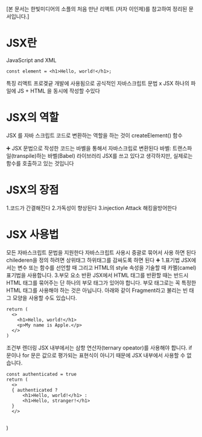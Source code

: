 [본 문서는 한빛미디어의 소플의 처음 만난 리액트 (저자 이인제)를 참고하여 정리된 문서입니다.]

# JSX란
JavaScript and XML 
```
const element = <h1>Hello, world!</h1>;
```
특징
리액트 프로겢긑 개발에 사용됨으로 공식적인 자바스크립트 문법 x
JSX 하나의 파일에 JS + HTML 을 동시에 작성할 수있다

# JSX의 역할
JSX 를 자바 스크립트 코드로 변환하는 역할을 하는 것이 
createElement() 함수

➕
JSX 문법으로 작성한 코드는 바벨을 통해서 자바스크립로 변환된다
바벨: 트랜스파일(transpile)하는 바벨(Babel) 라이브러리
JSX를 쓰고 있다고 생각하지만, 실제로는 함수를 호출하고 있는 것입니다
# JSX의 장점
1.코드가 간결해진다
2.가독성이 향상된다
3.injection Attack 해킹을방어한다
# JSX 사용법 
모든 자바스크립트 문법을 지원한다
자바스크립트 사용시 중괄로 묶어서 사용 하면 된다
chilederen을 정의 하려면 상위태그 하위태그를 감싸도록 하면 된다
➕
1.표기법
JSX에서는 변수 또는 함수를 선언할 때 그리고 HTML의 style 속성을 기술할 때 카멜(camel) 표기법을 사용합니다. 
3.부모 요소 반환
JSX에서 HTML 태그를 반환할 때는 반드시 HTML 태그를 묶어주는 단 하나의 부모 태그가 있어야 합니다.
부모 태그로는 꼭 특정한 HTML 태그를 사용해야 하는 것은 아닙니다. 아래와 같이 Fragment라고 불리는 빈 태그 모양을 사용할 수도 있습니다.
```
return (
  <>
    <h1>Hello, world!</h1>
    <p>My name is Apple.</p>
  </>
)
```
조건부 렌더링
JSX 내부에서는 삼항 연산자(ternary opeator)를 사용해야 합니다. if 문이나 for 문은 값으로 평가되는 표현식이 아니기 때문에 JSX 내부에서 사용할 수 없습니다.
```
const authenticated = true
return (
  <> 
  { authenticated ? 
      <h1>Hello, world!</h1> : 
      <h1>Hello, stranger!</h1>
  } 
  </>
  
  ```
)
